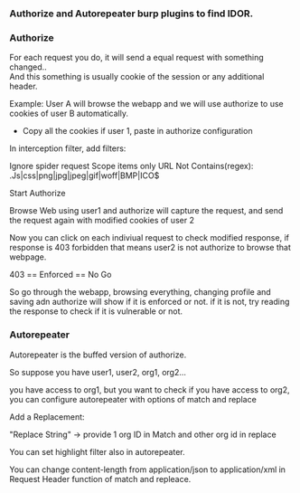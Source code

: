 ### Authorize and Autorepeater burp plugins to find IDOR.

### Authorize

For each request you do, it will send a equal request with something changed..  
And this something is usually cookie of the session or any additional header.

Example:
User A will browse the webapp and we will use authorize to use cookies of user B automatically.

- Copy all the cookies if user 1, paste in authorize configuration

In interception filter, add filters:

Ignore spider request
Scope items only
URL Not Contains(regex): \.Js|css|png|jpg|jpeg|gif|woff|BMP|ICO$

Start Authorize

Browse Web using user1 and authorize will capture the request, and send the request again with modified cookies of user 2

Now you can click on each indiviual request to check modified response, if response is 403 forbidden that means user2 is not authorize to browse that webpage.

403 == Enforced == No Go

So go through the webapp, browsing everything, changing profile and saving adn authorize will show if it is enforced or not. if it is not, try reading the response to check if it is vulnerable or not.


### Autorepeater

Autorepeater is the buffed version of authorize.

So suppose you have user1, user2, org1, org2...

you have access to org1, but you want to check if you have access to org2, you can configure autorepeater with options of match and replace

Add a Replacement:

"Replace String" -> provide 1 org ID in Match and other org id in replace

You can set highlight filter also in autorepeater.

You can change content-length from application/json to application/xml in Request Header function of match and repleace.
